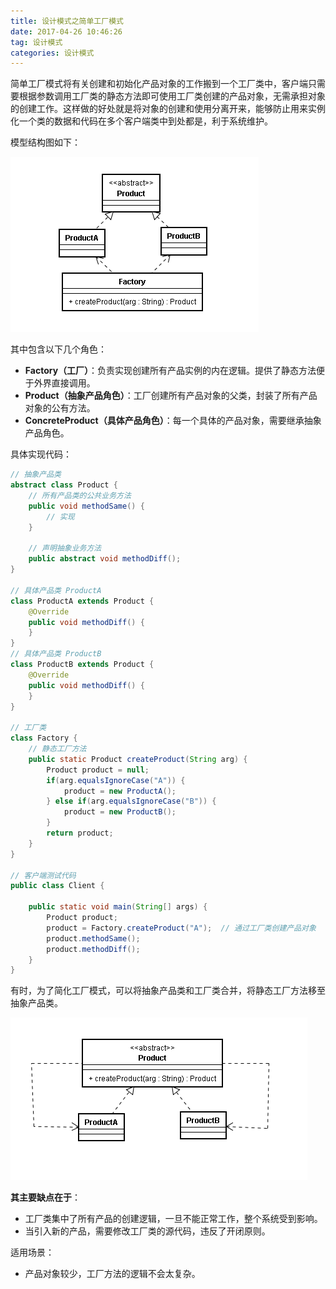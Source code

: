 ```yaml
---
title: 设计模式之简单工厂模式
date: 2017-04-26 10:46:26
tag: 设计模式
categories: 设计模式
---
```


简单工厂模式将有关创建和初始化产品对象的工作搬到一个工厂类中，客户端只需要根据参数调用工厂类的静态方法即可使用工厂类创建的产品对象，无需承担对象的创建工作。这样做的好处就是将对象的创建和使用分离开来，能够防止用来实例化一个类的数据和代码在多个客户端类中到处都是，利于系统维护。

模型结构图如下：

![simple_factory_pattern](simple-factory-pattern/simple_factory_pattern.png)

其中包含以下几个角色：

- **Factory（工厂）**：负责实现创建所有产品实例的内在逻辑。提供了静态方法便于外界直接调用。
- **Product（抽象产品角色）**：工厂创建所有产品对象的父类，封装了所有产品对象的公有方法。
- **ConcreteProduct（具体产品角色）**：每一个具体的产品对象，需要继承抽象产品角色。

具体实现代码：

```java
// 抽象产品类
abstract class Product {
	// 所有产品类的公共业务方法
	public void methodSame() {
		// 实现
	}
	
	// 声明抽象业务方法
	public abstract void methodDiff();
}

// 具体产品类 ProductA
class ProductA extends Product {
	@Override
	public void methodDiff() {
	}
}
// 具体产品类 ProductB
class ProductB extends Product {
	@Override
	public void methodDiff() {	
	}
}

// 工厂类
class Factory {
	// 静态工厂方法
	public static Product createProduct(String arg) {
		Product product = null;
		if(arg.equalsIgnoreCase("A")) {
			product = new ProductA();
		} else if(arg.equalsIgnoreCase("B")) {
			product = new ProductB();
		}
		return product;
	}	
}

// 客户端测试代码
public class Client {

	public static void main(String[] args) {
		Product product;
		product = Factory.createProduct("A");  // 通过工厂类创建产品对象
		product.methodSame();
		product.methodDiff();
	}
}
```

有时，为了简化工厂模式，可以将抽象产品类和工厂类合并，将静态工厂方法移至抽象产品类。

![simple-factory-pattern-2](simple-factory-pattern/simple-factory-pattern-2.png)

**其主要缺点在于**：

- 工厂类集中了所有产品的创建逻辑，一旦不能正常工作，整个系统受到影响。
- 当引入新的产品，需要修改工厂类的源代码，违反了开闭原则。

适用场景：

- 产品对象较少，工厂方法的逻辑不会太复杂。
